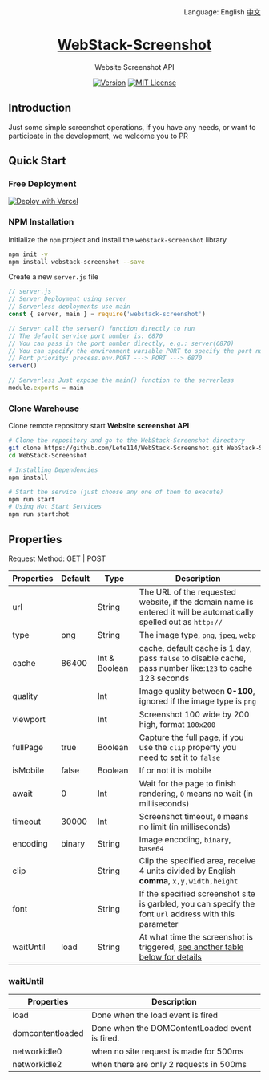 <div align="right">
  Language:
  English
  <a title="中文" href="/README.md">中文</a>
</div>

<h1 align="center"><a href="https://github.com/lete114/WebStack-Screenshot" target="_blank">WebStack-Screenshot</a></h1>
<p align="center">Website Screenshot API </p>

<p align="center">
    <a href="https://github.com/Lete114/WebStack-Screenshot/releases/"><img src="https://img.shields.io/npm/v/webstack-screenshot?logo=npm" alt="Version"></a>
    <a href="https://github.com/Lete114/WebStack-Screenshot/blob/main/LICENSE"><img src="https://img.shields.io/npm/l/webstack-screenshot" alt="MIT License"></a>
</p>

## Introduction

Just some simple screenshot operations, if you have any needs, or want to participate in the development, we welcome you to PR

## Quick Start

### Free Deployment

[![Deploy with Vercel](https://vercel.com/button)](https://vercel.com/new/clone?repository-url=https://github.com/Lete114/WebStack-Screenshot/tree/Vercel)

### NPM Installation

Initialize the `npm` project and install the `webstack-screenshot` library

```bash
npm init -y
npm install webstack-screenshot --save
```

Create a new `server.js` file

```js
// server.js
// Server Deployment using server
// Serverless deployments use main
const { server, main } = require('webstack-screenshot')

// Server call the server() function directly to run
// The default service port number is: 6870
// You can pass in the port number directly, e.g.: server(6870)
// You can specify the environment variable PORT to specify the port number
// Port priority: process.env.PORT ---> PORT ---> 6870
server()

// Serverless Just expose the main() function to the serverless
module.exports = main
```

### Clone Warehouse

Clone remote repository start **Website screenshot API**

```bash
# Clone the repository and go to the WebStack-Screenshot directory
git clone https://github.com/Lete114/WebStack-Screenshot.git WebStack-Screenshot
cd WebStack-Screenshot

# Installing Dependencies
npm install

# Start the service (just choose any one of them to execute)
npm run start
# Using Hot Start Services
npm run start:hot
```

## Properties

Request Method: GET | POST

| Properties | Default | Type          | Description                                                                                                       |
| ---------- | ------- | ------------- | ----------------------------------------------------------------------------------------------------------------- |
| url        |         | String        | The URL of the requested website, if the domain name is entered it will be automatically spelled out as `http://` |
| type       | png     | String        | The image type, `png`, `jpeg`, `webp`                                                                             |
| cache      | 86400   | Int & Boolean | cache, default cache is 1 day, pass `false` to disable cache, pass number like:`123` to cache 123 seconds         |
| quality    |         | Int           | Image quality between **0-100**, ignored if the image type is `png`                                               |
| viewport   |         | Int           | Screenshot 100 wide by 200 high, format `100x200`                                                                 |
| fullPage   | true    | Boolean       | Capture the full page, if you use the `clip` property you need to set it to `false`                               |
| isMobile   | false   | Boolean       | If or not it is mobile                                                                                            |
| await      | 0       | Int           | Wait for the page to finish rendering, `0` means no wait (in milliseconds)                                        |
| timeout    | 30000   | Int           | Screenshot timeout, `0` means no limit (in milliseconds)                                                          |
| encoding   | binary  | String        | Image encoding, `binary`, `base64`                                                                                |
| clip       |         | String        | Clip the specified area, receive 4 units divided by English **comma**, `x,y,width,height`                         |
| font       |         | String        | If the specified screenshot site is garbled, you can specify the font `url` address with this parameter           |
| waitUntil  | load    | String        | At what time the screenshot is triggered, [see another table below for details](#waituntil)                       |

### waitUntil

| Properties       | Description                                    |
| ---------------- | ---------------------------------------------- |
| load             | Done when the load event is fired              |
| domcontentloaded | Done when the DOMContentLoaded event is fired. |
| networkidle0     | when no site request is made for 500ms         |
| networkidle2     | when there are only 2 requests in 500ms        |

